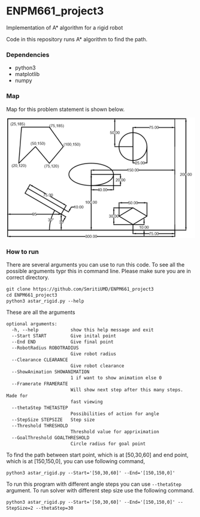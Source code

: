# ENPM661_project3
Implementation of A* algorithm for a rigid robot

Code in this repository runs A* algorithm to find the path. 

### Dependencies

- python3
- matplotlib
- numpy

### Map

Map for this problem statement is shown below.

![Map](https://github.com/SmritiUMD/ENPM661_project3/blob/master/map.png)

### How to run

There are several arguments you can use to run this code. To see all the possible arguments typr this in command line. Please make sure you are in correct directory.

```
git clone https://github.com/SmritiUMD/ENPM661_project3
cd ENPM661_project3
python3 astar_rigid.py --help
```

These are all the arguments
```
optional arguments:
  -h, --help            show this help message and exit
  --Start START         Give inital point
  --End END             Give final point
  --RobotRadius ROBOTRADIUS
                        Give robot radius
  --Clearance CLEARANCE
                        Give robot clearance
  --ShowAnimation SHOWANIMATION
                        1 if want to show animation else 0
  --Framerate FRAMERATE
                        Will show next step after this many steps. Made for
                        fast viewing
  --thetaStep THETASTEP
                        Possibilities of action for angle
  --StepSize STEPSIZE   Step size
  --Threshold THRESHOLD
                        Threshold value for appriximation
  --GoalThreshold GOALTHRESHOLD
                        Circle radius for goal point

```
To find the path between start point, which is at [50,30,60] and end point, which is at [150,150,0], you can use following command,

```
python3 astar_rigid.py --Start='[50,30,60]' --End='[150,150,0]'
```
To run this program with different angle steps you can use `--thetaStep` argument. To run solver with different step size use the following command.

```
python3 astar_rigid.py --Start='[50,30,60]' --End='[150,150,0]' --StepSize=2 --thetaStep=30
```
